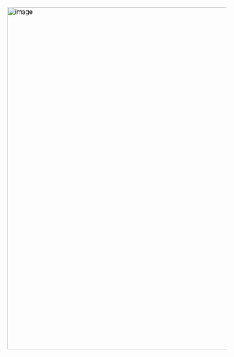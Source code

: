 
<img width="529" height="784" alt="image" src="https://github.com/user-attachments/assets/ff6f0190-5f16-455e-a357-0a64faa10170" />
